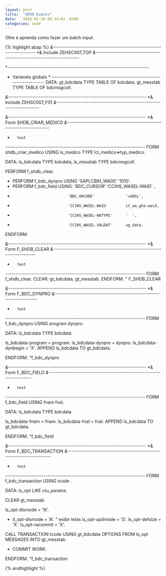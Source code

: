 ```yaml
---
layout: post
title:  "SM30 Events"
date:   2020-02-20 09:34:03 -0300
categories: sm30
---
```


Olhe e aprenda como fazer um batch input.


{% highlight abap %}
*&---------------------------------------------------------------------*
*&  Include           ZEHSC007_TOP
*&---------------------------------------------------------------------*


*-----------------------------------------------------------------------
* Variaveis globais
*-----------------------------------------------------------------------
DATA:
 gt_bdcdata     TYPE TABLE OF bdcdata,
 gt_messtab     TYPE TABLE OF bdcmsgcoll.
 
 
 
 
 
*&---------------------------------------------------------------------*
*&  Include           ZEHSC007_F01
*&---------------------------------------------------------------------*

*&---------------------------------------------------------------------*
*&      Form  SHDB_CRIAR_MEDICO
*&---------------------------------------------------------------------*
*       text
*----------------------------------------------------------------------*
FORM shdb_criar_medico  USING  is_medico TYPE lcl_medico=>typ_medico.

 DATA:
   ls_bdcdata TYPE bdcdata,
   ls_messtab TYPE bdcmsgcoll.

 PERFORM f_shdb_clear.

*  PERFORM f_bdc_dynpro USING  'SAPLCBIH_WA00'           '1010'.
*  PERFORM f_bdc_field  USING: 'BDC_CURSOR'              'CCIHS_WASEL-WAID' ,
*                              'BDC_OKCODE'              '=GRSL',
*                              'CCIHS_WASEL-WAID'        it_wa_ghe-waid,
*                              'CCIHS_WASEL-WATYPE'      '  ',
*                              'CCIHS_WASEL-VALDAT'      vg_data.


ENDFORM.

*&---------------------------------------------------------------------*
*&      Form  F_SHDB_CLEAR
*&---------------------------------------------------------------------*
*       text
*----------------------------------------------------------------------*
FORM f_shdb_clear.
 CLEAR:
   gt_bdcdata,
   gt_messtab.
ENDFORM.                    " F_SHDB_CLEAR


*&---------------------------------------------------------------------*
*&      Form  F_BDC_DYNPRO
*&---------------------------------------------------------------------*
*       text
*----------------------------------------------------------------------*
FORM f_bdc_dynpro USING program dynpro.

 DATA:
   ls_bdcdata     TYPE bdcdata.

 ls_bdcdata-program  = program.
 ls_bdcdata-dynpro   = dynpro.
 ls_bdcdata-dynbegin = 'X'.
 APPEND ls_bdcdata TO gt_bdcdata.

ENDFORM.                    "f_bdc_dynpro

*&---------------------------------------------------------------------*
*&      Form  F_BDC_FIELD
*&---------------------------------------------------------------------*
*       text
*----------------------------------------------------------------------*
FORM f_bdc_field USING fnam fval.

 DATA:
   ls_bdcdata     TYPE bdcdata.

 ls_bdcdata-fnam = fnam.
 ls_bdcdata-fval = fval.
 APPEND ls_bdcdata TO gt_bdcdata.

ENDFORM.                    "f_bdc_field

*&---------------------------------------------------------------------*
*&      Form  F_BDC_TRANSACTION
*&---------------------------------------------------------------------*
*       text
*----------------------------------------------------------------------*
FORM f_bdc_transaction USING tcode .

 DATA:
   ls_opt LIKE ctu_params.

 CLEAR gt_messtab.

 ls_opt-dismode  = 'N'.
*  it_opt-dismode  = 'A'.  " exibir telas
 ls_opt-updmode  = 'S'.
 ls_opt-defsize  = 'X'.
 ls_opt-racommit  = 'X'.

 CALL TRANSACTION tcode
   USING gt_bdcdata
   OPTIONS FROM ls_opt
   MESSAGES INTO gt_messtab.

*  COMMIT WORK.

ENDFORM.                    "f_bdc_transaction

{% endhighlight %}
